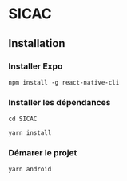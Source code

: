 # SICAC

## Installation

### Installer Expo

```
npm install -g react-native-cli
```
### Installer les dépendances

```
cd SICAC
```

```
yarn install
```

### Démarer le projet

```
yarn android
```




